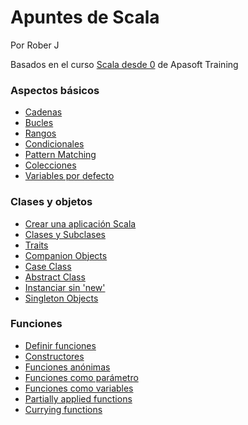 # Apuntes de Scala

Por Rober J

Basados en el curso <a href="https://www.udemy.com/course/scala-desde-cero/">Scala desde 0</a> de Apasoft Training<br> 

### Aspectos básicos
* <a href="https://github.com/roberer/Scala-Apuntes/blob/main/scala-core/cadenas.scala">Cadenas</a>
* <a href="https://github.com/roberer/Scala-Apuntes/blob/main/scala-core/bucles.scala">Bucles</a>
* <a href="https://github.com/roberer/Scala-Apuntes/blob/main/scala-core/rangos.scala">Rangos</a>
* <a href="https://github.com/roberer/Scala-Apuntes/blob/main/scala-core/condicionales.scala">Condicionales</a>
* <a href="https://github.com/roberer/Scala-Apuntes/blob/main/scala-core/pattern-matching.scala">Pattern Matching</a>
* <a href="https://github.com/roberer/Scala-Apuntes/blob/main/scala-core/colecciones.scala">Colecciones</a>
* <a href="https://github.com/roberer/Scala-Apuntes/blob/main/scala-core/variables-por-defecto.scala">Variables por defecto</a>

### Clases y objetos
* <a href="https://github.com/roberer/Scala-Apuntes/blob/main/scala-core/crear-aplicacion-sbt.scala">Crear una aplicación Scala</a>
* <a href="https://github.com/roberer/Scala-Apuntes/blob/main/scala-core/clases-subclases.scala">Clases y Subclases</a>
* <a href="https://github.com/roberer/Scala-Apuntes/blob/main/scala-core/traits.scala">Traits</a>
* <a href="https://github.com/roberer/Scala-Apuntes/blob/main/scala-core/companion-objects.scala">Companion Objects</a>
* <a href="https://github.com/roberer/Scala-Apuntes/blob/main/scala-core/case-class.scala">Case Class</a>
* <a href="https://github.com/roberer/Scala-Apuntes/blob/main/scala-core/abstract-class.scala">Abstract Class</a>
* <a href="https://github.com/roberer/Scala-Apuntes/blob/main/scala-core/instancia-sin-new.scala">Instanciar sin 'new'</a>
* <a href="https://github.com/roberer/Scala-Apuntes/blob/main/scala-core/singleton-objects.scala">Singleton Objects</a>

### Funciones
* <a href="https://github.com/roberer/Scala-Apuntes/blob/main/scala-core/definir-funciones.scala">Definir funciones</a>
* <a href="https://github.com/roberer/Scala-Apuntes/blob/main/scala-core/constructores.scala">Constructores</a>
* <a href="https://github.com/roberer/Scala-Apuntes/blob/main/scala-core/funciones-anonimas.scala">Funciones anónimas</a>
* <a href="https://github.com/roberer/Scala-Apuntes/blob/main/scala-core/funciones-como-parametro.scala">Funciones como parámetro</a>
* <a href="https://github.com/roberer/Scala-Apuntes/blob/main/scala-core/funciones-como-variables.scala">Funciones como variables</a>
* <a href="https://github.com/roberer/Scala-Apuntes/blob/main/scala-core/partially-applied-functions.scala">Partially applied functions</a>
* <a href="https://github.com/roberer/Scala-Apuntes/blob/main/scala-core/currying-functions.scala">Currying functions</a>
